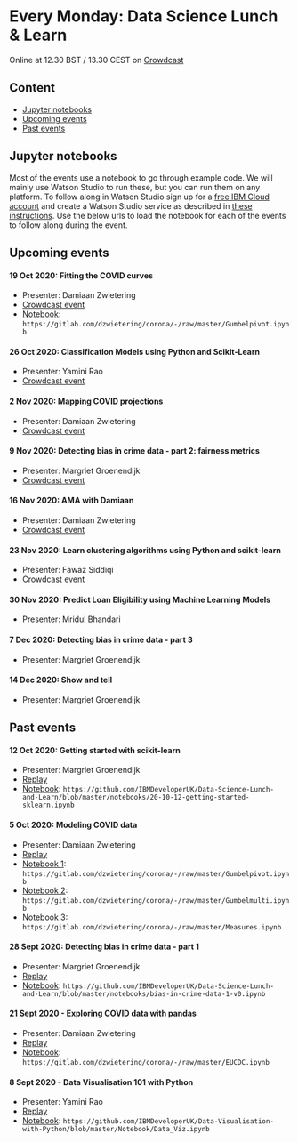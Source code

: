 # Every Monday: Data Science Lunch & Learn

Online at 12.30 BST / 13.30 CEST on [Crowdcast](https://www.crowdcast.io/ibmdevelopereurope)

## Content
* [Jupyter notebooks](#Jupyter)
* [Upcoming events](#Upcoming)
* [Past events](#Past)

<a class="anchor" id="Jupyter"></a>
## Jupyter notebooks

Most of the events use a notebook to go through example code. We will mainly use Watson Studio to run these, but you can run them on any platform. To follow along in Watson Studio sign up for a [free IBM Cloud account](http://ibm.biz/ibmcloudsignup) and create a Watson Studio service as described in [these instructions](https://github.com/IBMDeveloperUK/data-science-lunch-and-learn/blob/master/watson-studio-instructions.md). Use the below urls to load the notebook for each of the events to follow along during the event. 

<a class="anchor" id="Upcoming"></a>
## Upcoming events

#### 19 Oct 2020: Fitting the COVID curves
* Presenter: Damiaan Zwietering
* [Crowdcast event](https://www.crowdcast.io/e/data-science-lunch-and-3)
* [Notebook](https://gitlab.com/dzwietering/corona/-/blob/master/Gumbelpivot.ipynb): `https://gitlab.com/dzwietering/corona/-/raw/master/Gumbelpivot.ipynb`

#### 26 Oct 2020: Classification Models using Python and Scikit-Learn 
* Presenter: Yamini Rao
* [Crowdcast event](https://www.crowdcast.io/e/data-science-lunch-and-4/register)

#### 2 Nov 2020: Mapping COVID projections
* Presenter: Damiaan Zwietering
* [Crowdcast event](https://www.crowdcast.io/e/data-science-lunch-and-5)

#### 9 Nov 2020: Detecting bias in crime data - part 2: fairness metrics
* Presenter: Margriet Groenendijk
* [Crowdcast event](https://www.crowdcast.io/e/data-science-lunch-and-6)

#### 16 Nov 2020: AMA with Damiaan
* Presenter: Damiaan Zwietering
* [Crowdcast event](https://www.crowdcast.io/e/data-science-lunch-and-7)

#### 23 Nov 2020: Learn clustering algorithms using Python and scikit-learn
* Presenter: Fawaz Siddiqi
* [Crowdcast event](https://www.crowdcast.io/e/data-science-lunch-and-8)

#### 30 Nov 2020: Predict Loan Eligibility using Machine Learning Models
* Presenter: Mridul Bhandari

#### 7 Dec 2020: Detecting bias in crime data - part 3
* Presenter: Margriet Groenendijk

#### 14 Dec 2020: Show and tell
* Presenter: Margriet Groenendijk

<a class="anchor" id="Past"></a>
## Past events

#### 12 Oct 2020: Getting started with scikit-learn
* Presenter: Margriet Groenendijk
* [Replay](https://www.crowdcast.io/e/data-science-lunch-)
* [Notebook](https://github.com/IBMDeveloperUK/Data-Science-Lunch-and-Learn/blob/master/notebooks/20-10-12-getting-started-sklearn.ipynb): 
`https://github.com/IBMDeveloperUK/Data-Science-Lunch-and-Learn/blob/master/notebooks/20-10-12-getting-started-sklearn.ipynb`

#### 5 Oct 2020: Modeling COVID data
* Presenter: Damiaan Zwietering
* [Replay](https://www.crowdcast.io/e/data-science-lunch-and-2)
* [Notebook 1](https://gitlab.com/dzwietering/corona/-/blob/master/Gumbelpivot.ipynb): `https://gitlab.com/dzwietering/corona/-/raw/master/Gumbelpivot.ipynb`
* [Notebook 2](https://gitlab.com/dzwietering/corona/-/blob/master/Gumbelmulti.ipynb): `https://gitlab.com/dzwietering/corona/-/raw/master/Gumbelmulti.ipynb`
* [Notebook 3](https://gitlab.com/dzwietering/corona/-/blob/master/Measures.ipynb): `https://gitlab.com/dzwietering/corona/-/raw/master/Measures.ipynb`

#### 28 Sept 2020: Detecting bias in crime data - part 1
* Presenter: Margriet Groenendijk
* [Replay](https://www.crowdcast.io/e/data-science-lunch-and)
* [Notebook](https://github.com/IBMDeveloperUK/Data-Science-Lunch-and-Learn/blob/master/notebooks/bias-in-crime-data-1-v0.ipynb): 
`https://github.com/IBMDeveloperUK/Data-Science-Lunch-and-Learn/blob/master/notebooks/bias-in-crime-data-1-v0.ipynb`

#### 21 Sept 2020 - Exploring COVID data with pandas
* Presenter: Damiaan Zwietering
* [Replay](https://www.crowdcast.io/e/data-science-lunchlearn-COVID)
* [Notebook](https://gitlab.com/dzwietering/corona/-/blob/master/EUCDC.ipynb): `https://gitlab.com/dzwietering/corona/-/raw/master/EUCDC.ipynb`

#### 8 Sept 2020 - Data Visualisation 101 with Python
* Presenter: Yamini Rao
* [Replay](https://www.crowdcast.io/e/data-visualisation-101)
* [Notebook](https://github.com/IBMDeveloperUK/Data-Visualisation-with-Python/blob/master/Notebook/Data_Viz.ipynb): `https://github.com/IBMDeveloperUK/Data-Visualisation-with-Python/blob/master/Notebook/Data_Viz.ipynb`
